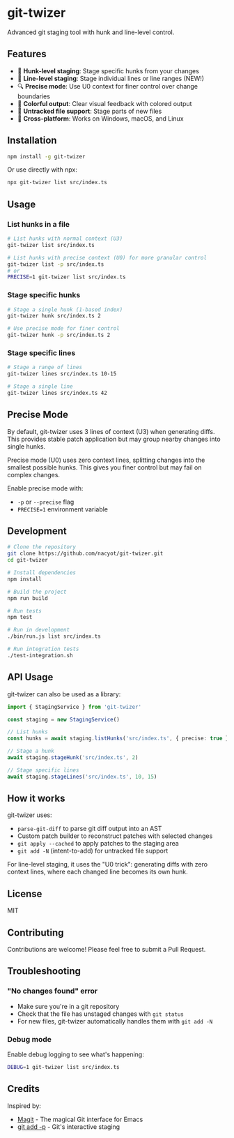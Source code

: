 # git-twizer

Advanced git staging tool with hunk and line-level control.

## Features

- 🎯 **Hunk-level staging**: Stage specific hunks from your changes
- 📏 **Line-level staging**: Stage individual lines or line ranges (NEW!)
- 🔍 **Precise mode**: Use U0 context for finer control over change boundaries
- 🌈 **Colorful output**: Clear visual feedback with colored output
- 📄 **Untracked file support**: Stage parts of new files
- 🔧 **Cross-platform**: Works on Windows, macOS, and Linux

## Installation

```bash
npm install -g git-twizer
```

Or use directly with npx:

```bash
npx git-twizer list src/index.ts
```

## Usage

### List hunks in a file

```bash
# List hunks with normal context (U3)
git-twizer list src/index.ts

# List hunks with precise context (U0) for more granular control
git-twizer list -p src/index.ts
# or
PRECISE=1 git-twizer list src/index.ts
```

### Stage specific hunks

```bash
# Stage a single hunk (1-based index)
git-twizer hunk src/index.ts 2

# Use precise mode for finer control
git-twizer hunk -p src/index.ts 2
```

### Stage specific lines

```bash
# Stage a range of lines
git-twizer lines src/index.ts 10-15

# Stage a single line
git-twizer lines src/index.ts 42
```

## Precise Mode

By default, git-twizer uses 3 lines of context (U3) when generating diffs. This provides stable patch application but may group nearby changes into single hunks.

Precise mode (U0) uses zero context lines, splitting changes into the smallest possible hunks. This gives you finer control but may fail on complex changes.

Enable precise mode with:
- `-p` or `--precise` flag
- `PRECISE=1` environment variable

## Development

```bash
# Clone the repository
git clone https://github.com/nacyot/git-twizer.git
cd git-twizer

# Install dependencies
npm install

# Build the project
npm run build

# Run tests
npm test

# Run in development
./bin/run.js list src/index.ts

# Run integration tests
./test-integration.sh
```

## API Usage

git-twizer can also be used as a library:

```typescript
import { StagingService } from 'git-twizer'

const staging = new StagingService()

// List hunks
const hunks = await staging.listHunks('src/index.ts', { precise: true })

// Stage a hunk
await staging.stageHunk('src/index.ts', 2)

// Stage specific lines
await staging.stageLines('src/index.ts', 10, 15)
```

## How it works

git-twizer uses:
- `parse-git-diff` to parse git diff output into an AST
- Custom patch builder to reconstruct patches with selected changes
- `git apply --cached` to apply patches to the staging area
- `git add -N` (intent-to-add) for untracked file support

For line-level staging, it uses the "U0 trick": generating diffs with zero context lines, where each changed line becomes its own hunk.

## License

MIT

## Contributing

Contributions are welcome! Please feel free to submit a Pull Request.

## Troubleshooting

### "No changes found" error
- Make sure you're in a git repository
- Check that the file has unstaged changes with `git status`
- For new files, git-twizer automatically handles them with `git add -N`

### Debug mode
Enable debug logging to see what's happening:
```bash
DEBUG=1 git-twizer list src/index.ts
```

## Credits

Inspired by:
- [Magit](https://magit.vc/) - The magical Git interface for Emacs
- [git add -p](https://git-scm.com/docs/git-add#Documentation/git-add.txt--p) - Git's interactive staging
